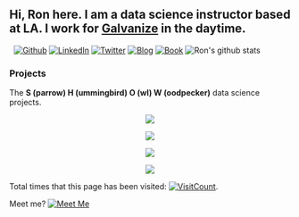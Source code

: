 <!-- Your title -->
## Hi, Ron here. I am a data science instructor based at LA. I work for [Galvanize](https://www.galvanize.com/data-science-bootcamp) in the daytime.


&nbsp;
[![Github](https://img.shields.io/badge/-Github-black?style=flat-square&logo=Github&logoColor=white)](https://github.com/rongpenl)
[![LinkedIn](https://img.shields.io/badge/-LinkedIn-blue?style=flat-square&logo=Linkedin&logoColor=white)](https://www.linkedin.com/in/ron-li-6531bb1b7/)
[![Twitter](https://img.shields.io/badge/-Twitter-000?style=flat-square&logo=Twitter&logoColor=blue)](https://www.twitter.com/rongpengli)
[![Blog](https://img.shields.io/badge/%E4%B8%AD%E8%8B%B1%E6%B7%B7%E6%9D%82-Blog-green?style=flat-square&logo=notion)](https://rongpeng.li)
[![Book](https://img.shields.io/badge/Book-Hands--On%20Statistics%20for%20Data%20Science-red)](https://www.amazon.com/dp/B08GY7LF3N/ref=tsm_1_tp_tc)
![Ron's github stats](https://github-readme-stats.vercel.app/api?username=rongpenl&show_icons=true&hide_border=true)



<!-- Its main projects -->
### Projects

The **S (parrow) H (ummingbird) O (wl) W (oodpecker)** data science projects.

<!-- Its main projects -->
<p align="center">
  <a href="https://github.com/rongpenl/sparrow">
    <img align="center" src="https://github-readme-stats.vercel.app/api/pin/?username=rongpenl&repo=sparrow" />
  </a>
</p>
<p align="center">
  <a href="https://github.com/rongpenl/hummingbird">
    <img align="center" src="https://github-readme-stats.vercel.app/api/pin/?username=rongpenl&repo=hummingbird" />
  </a>
</p>
<p align="center">
   <a href="https://github.com/rongpenl/owl">
    <img align="center" src="https://github-readme-stats.vercel.app/api/pin/?username=rongpenl&repo=owl" />
  </a>
</p>
<p align="center">
  <a href="https://github.com/rongpenl/woodpecker">
    <img align="center" src="https://github-readme-stats.vercel.app/api/pin/?username=rongpenl&repo=woodpecker" />
  </a>
</p>

Total times that this page has been visited: [![VisitCount](http://profile-counter.glitch.me/rongpenl/count.svg)](http://profile-counter.glitch.me/rongpenl/count.svg).

Meet me? [![Meet Me](https://img.shields.io/badge/Meet-Me-blue?style=for-the-badge)](https://ronli.appointlet.com/)
